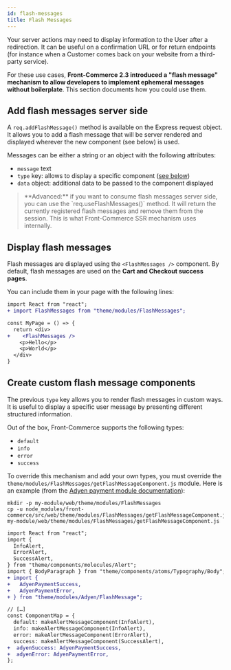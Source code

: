 ```yaml
---
id: flash-messages
title: Flash Messages
---
```


Your server actions may need to display information to the User after a redirection. It can be useful on a confirmation URL or for return endpoints (for instance when a Customer comes back on your website from a third-party service).

For these use cases, **Front-Commerce 2.3 introduced a "flash message" mechanism to allow developers to implement ephemeral messages without boilerplate**. This section documents how you could use them.

## Add flash messages server side

A `req.addFlashMessage()` method is available on the Express request object. It allows you to add a flash message that will be server rendered and displayed wherever the new <FlashMessages /> component (see below) is used.

Messages can be either a string or an object with the following attributes:
- `message` text
- `type` key: allows to display a specific component ([see below](#Create-custom-flash-message-components))
- `data` object: additional data to be passed to the component displayed

<blockquote class="advanced">
**Advanced:** if you want to consume flash messages server side, you can use the `req.useFlashMessages()` method. It will return the currently registered flash messages and remove them from the session. This is what Front-Commerce SSR mechanism uses internally.
</blockquote>

## Display flash messages

Flash messages are displayed using the `<FlashMessages />` component. By default, flash messages are used on the **Cart and Checkout success pages**.

You can include them in your page with the following lines:

```diff
import React from "react";
+ import FlashMessages from "theme/modules/FlashMessages";

const MyPage = () => {
  return <div>
+    <FlashMessages />
    <p>Hello</p>
    <p>World</p>
  </div>
}
```

## Create custom flash message components

The previous `type` key allows you to render flash messages in custom ways. It is useful to display a specific user message by presenting different structured information.

Out of the box, Front-Commerce supports the following types:
- `default`
- `info`
- `error`
- `success`

To override this mechanism and add your own types, you must override the `theme/modules/FlashMessages/getFlashMessageComponent.js` module. Here is an example (from the [Adyen payment module documentation](/docs/advanced/payments/adyen.html#Register-your-Adyen-payment-components)):

```shell
mkdir -p my-module/web/theme/modules/FlashMessages
cp -u node_modules/front-commerce/src/web/theme/modules/FlashMessages/getFlashMessageComponent.js my-module/web/theme/modules/FlashMessages/getFlashMessageComponent.js
```

```diff
import React from "react";
import {
  InfoAlert,
  ErrorAlert,
  SuccessAlert,
} from "theme/components/molecules/Alert";
import { BodyParagraph } from "theme/components/atoms/Typography/Body";
+ import {
+   AdyenPaymentSuccess,
+   AdyenPaymentError,
+ } from "theme/modules/Adyen/FlashMessage";

// […]
const ComponentMap = {
  default: makeAlertMessageComponent(InfoAlert),
  info: makeAlertMessageComponent(InfoAlert),
  error: makeAlertMessageComponent(ErrorAlert),
  success: makeAlertMessageComponent(SuccessAlert),
+  adyenSuccess: AdyenPaymentSuccess,
+  adyenError: AdyenPaymentError,
};
```